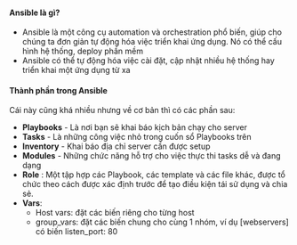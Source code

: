 #### Ansible là gì?
- Ansible là một công cụ automation và orchestration phổ biến, giúp cho chúng ta đơn giản tự động hóa việc triển khai ứng dụng. Nó có thể cấu hình hệ thống, deploy phần mềm
- Ansible có thể tự động hóa việc cài đặt, cập nhật nhiều hệ thống hay triển khai một ứng dụng từ xa

#### Thành phần trong Ansible
Cái này cũng khá nhiều nhưng về cơ bản thì có các phần sau:
- **Playbooks** - Là nơi bạn sẽ khai báo kịch bản chạy cho server
- **Tasks** - Là những công việc nhỏ trong cuốn sổ Playbooks trên
- **Inventory** - Khai báo địa chỉ server cần được setup
- **Modules** - Những chức năng hỗ trợ cho việc thực thi tasks dễ và đang dạng
- **Role** : Một tập hợp các Playbook, các template và các file khác, được tổ chức theo cách được xác định trước để tạo điều kiện tái sử dụng và chia sẻ.
- **Vars**: 
  - Host vars: đặt các biến riêng cho từng host
  - group_vars: đặt các biến chung cho cùng 1 nhóm, ví dụ [webservers] có biến listen_port: 80
